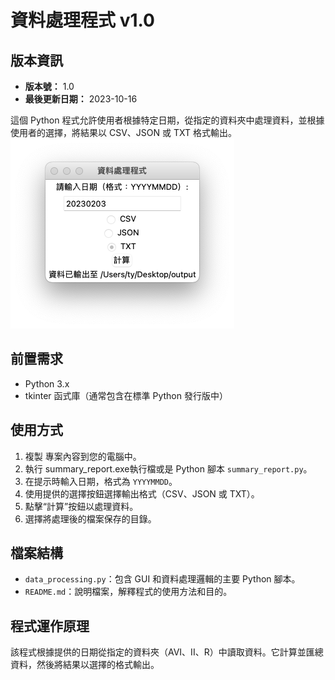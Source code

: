 # 資料處理程式 v1.0


## 版本資訊

- **版本號：** 1.0
- **最後更新日期：** 2023-10-16

這個 Python 程式允許使用者根據特定日期，從指定的資料夾中處理資料，並根據使用者的選擇，將結果以 CSV、JSON 或 TXT 格式輸出。
![image](https://github.com/TY-678/summary-report/blob/e6956df5d23450f00bc2fba3aa1df1ab63d9153f/summary_report_gui.png)

## 前置需求

- Python 3.x
- tkinter 函式庫（通常包含在標準 Python 發行版中）

## 使用方式

1. 複製 專案內容到您的電腦中。
2. 執行 summary_report.exe執行檔或是 Python 腳本 `summary_report.py`。
3. 在提示時輸入日期，格式為 `YYYYMMDD`。
4. 使用提供的選擇按鈕選擇輸出格式（CSV、JSON 或 TXT）。
5. 點擊“計算”按鈕以處理資料。
6. 選擇將處理後的檔案保存的目錄。

## 檔案結構

- `data_processing.py`：包含 GUI 和資料處理邏輯的主要 Python 腳本。
- `README.md`：說明檔案，解釋程式的使用方法和目的。

## 程式運作原理

該程式根據提供的日期從指定的資料夾（AVI、II、R）中讀取資料。它計算並匯總資料，然後將結果以選擇的格式輸出。


